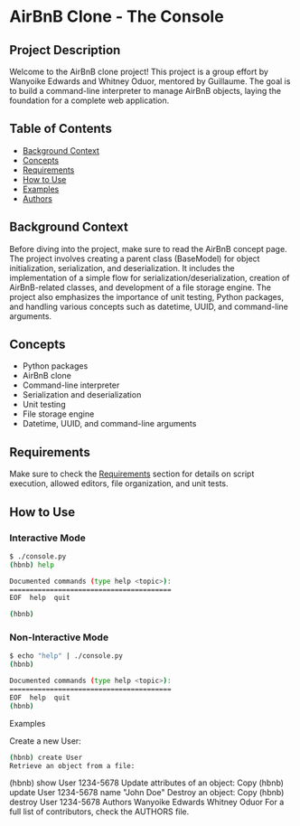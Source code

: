 # AirBnB Clone - The Console

## Project Description

Welcome to the AirBnB clone project! This project is a group effort by Wanyoike Edwards and Whitney Oduor, mentored by Guillaume. The goal is to build a command-line interpreter to manage AirBnB objects, laying the foundation for a complete web application.

## Table of Contents

- [Background Context](#background-context)
- [Concepts](#concepts)
- [Requirements](#requirements)
- [How to Use](#how-to-use)
- [Examples](#examples)
- [Authors](#authors)

## Background Context

Before diving into the project, make sure to read the AirBnB concept page. The project involves creating a parent class (BaseModel) for object initialization, serialization, and deserialization. It includes the implementation of a simple flow for serialization/deserialization, creation of AirBnB-related classes, and development of a file storage engine. The project also emphasizes the importance of unit testing, Python packages, and handling various concepts such as datetime, UUID, and command-line arguments.

## Concepts

- Python packages
- AirBnB clone
- Command-line interpreter
- Serialization and deserialization
- Unit testing
- File storage engine
- Datetime, UUID, and command-line arguments

## Requirements

Make sure to check the [Requirements](#requirements) section for details on script execution, allowed editors, file organization, and unit tests.

## How to Use

### Interactive Mode

```bash
$ ./console.py
(hbnb) help

Documented commands (type help <topic>):
========================================
EOF  help  quit

(hbnb)
```

### Non-Interactive Mode

```bash
$ echo "help" | ./console.py
(hbnb)

Documented commands (type help <topic>):
========================================
EOF  help  quit
(hbnb)

```
Examples

Create a new User:
```bash
(hbnb) create User
Retrieve an object from a file:
```
(hbnb) show User 1234-5678
Update attributes of an object:
Copy
(hbnb) update User 1234-5678 name "John Doe"
Destroy an object:
Copy
(hbnb) destroy User 1234-5678
Authors
Wanyoike Edwards
Whitney Oduor
For a full list of contributors, check the AUTHORS file.
